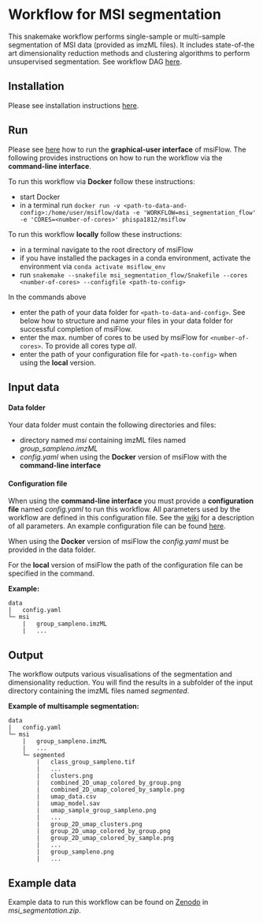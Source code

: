 # Workflow for MSI segmentation
This snakemake workflow performs single-sample or multi-sample segmentation of MSI data (provided as imzML files).
It includes state-of-the art dimensionality reduction methods and clustering algorithms to perform unsupervised 
segmentation. See workflow DAG [here](https://github.com/Immunodynamics-Engel-Lab/msiflow/blob/main/msi_segmentation_flow/dag.pdf).

## Installation
Please see installation instructions [here](https://github.com/Immunodynamics-Engel-Lab/msiflow).

## Run
Please see [here](https://github.com/Immunodynamics-Engel-Lab/msiflow) how to run the **graphical-user interface** of msiFlow.
The following provides instructions on how to run the workflow via the **command-line interface**.

To run this workflow via **Docker** follow these instructions:
  - start Docker
  - in a terminal run `docker run -v <path-to-data-and-config>:/home/user/msiflow/data -e 'WORKFLOW=msi_segmentation_flow' -e 'CORES=<number-of-cores>' phispa1812/msiflow`

To run this workflow **locally** follow these instructions:
- in a terminal navigate to the root directory of msiFlow
- if you have installed the packages in a conda environment, activate the environment via `conda activate msiflow_env`
- run `snakemake --snakefile msi_segmentation_flow/Snakefile --cores <number-of-cores> --configfile <path-to-config>`

In the commands above
- enter the path of your data folder for `<path-to-data-and-config>`. See below how to structure and 
name your files in your data folder for successful completion of msiFlow.
- enter the max. number of cores to be used by msiFlow for `<number-of-cores>`. To provide all cores type *all*.
- enter the path of your configuration file for `<path-to-config>` when using the **local** version. 

## Input data
#### Data folder
Your data folder must contain the following directories and files:
- directory named *msi* containing imzML files named *group_sampleno.imzML*
- *config.yaml* when using the **Docker** version of msiFlow with the **command-line interface** 

#### Configuration file
When using the **command-line interface** you must provide a **configuration file** named *config.yaml* to run this workflow. All parameters used by the workflow are defined in
this configuration file. See the [wiki]() for a description of all parameters. An example configuration file can be
found [here](https://github.com/Immunodynamics-Engel-Lab/msiflow/blob/main/msi_segmentation_flow/data/config.yaml).

When using the **Docker** version of msiFlow the *config.yaml* must be provided in the data folder. 

For the **local** version of msiFlow the path of the configuration file can be specified in the command.

**Example:**
```
data
|   config.yaml
└─ msi
    |   group_sampleno.imzML
    |   ...
```

## Output
The workflow outputs various visualisations of the segmentation and dimensionality reduction. You will find the results 
in a subfolder of the input directory containing the imzML files named *segmented*.

**Example of multisample segmentation:**
```
data
|   config.yaml
└─ msi
    |   group_sampleno.imzML
    |   ...
    └─ segmented
        |   class_group_sampleno.tif
        |   ... 
        |   clusters.png
        |   combined_2D_umap_colored_by_group.png
        |   combined_2D_umap_colored_by_sample.png
        |   umap_data.csv
        |   umap_model.sav
        |   umap_sample_group_sampleno.png
        |   ...
        |   group_2D_umap_clusters.png
        |   group_2D_umap_colored_by_group.png
        |   group_2D_umap_colored_by_sample.png
        |   ...
        |   group_sampleno.png
        |   ...
```

## Example data
Example data to run this workflow can be found on [Zenodo](https://doi.org/10.5281/zenodo.11913042) in *msi_segmentation.zip*.